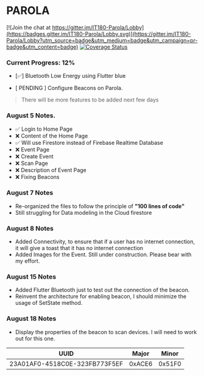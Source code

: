 # PAROLA

[![Join the chat at https://gitter.im/IT180-Parola/Lobby](https://badges.gitter.im/IT180-Parola/Lobby.svg)](https://gitter.im/IT180-Parola/Lobby?utm_source=badge&utm_medium=badge&utm_campaign=pr-badge&utm_content=badge)
[![Coverage Status](https://coveralls.io/repos/github/ram231/Parola/badge.svg?branch=master)](https://coveralls.io/github/ram231/Parola?branch=master)

  ### Current Progress: 12%
  - [✅] Bluetooth Low Energy using Flutter blue

  - [ PENDING ] Configure Beacons on Parola.

> There will be more features to be added next few days

### August 5 Notes.
- ✅ Login to Home Page
- ❌ Content of the Home Page
- ✅ Will use Firestore instead of Firebase Realtime Database
- ❌ Event Page
- ❌ Create Event
- ❌ Scan Page
- ❌ Description of Event Page
- ❌ Fixing Beacons

### August 7 Notes
- Re-organized the files to follow the principle of **"100 lines of code"**
- Still struggling for Data modeling in the Cloud firestore

### August 8 Notes
- Added Connectivity, to ensure that if a user has no internet connection, it will give a toast that it has no internet connection
- Added Images for the Event. Still under construction. Please bear with my effort.

### August 15 Notes
- Added Flutter Bluetooth just to test out the connection of the beacon.
- Reinvent the architecture for enabling beacon, I should minimize the usage of SetState method.

### August 18 Notes
- Display the properties of the beacon to scan devices. I will need to work out for this one.

UUID | Major | Minor
------------ | -------------|-------------|
23A01AF0-4518C0E-323FB773F5EF|0xACE6|0x51F0
